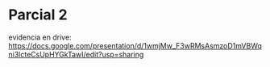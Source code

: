 # Parcial 2
evidencia en drive: https://docs.google.com/presentation/d/1wmjMw_F3wRMsAsmzoD1mVBWqni3lcteCsUpHYGkTawI/edit?usp=sharing
